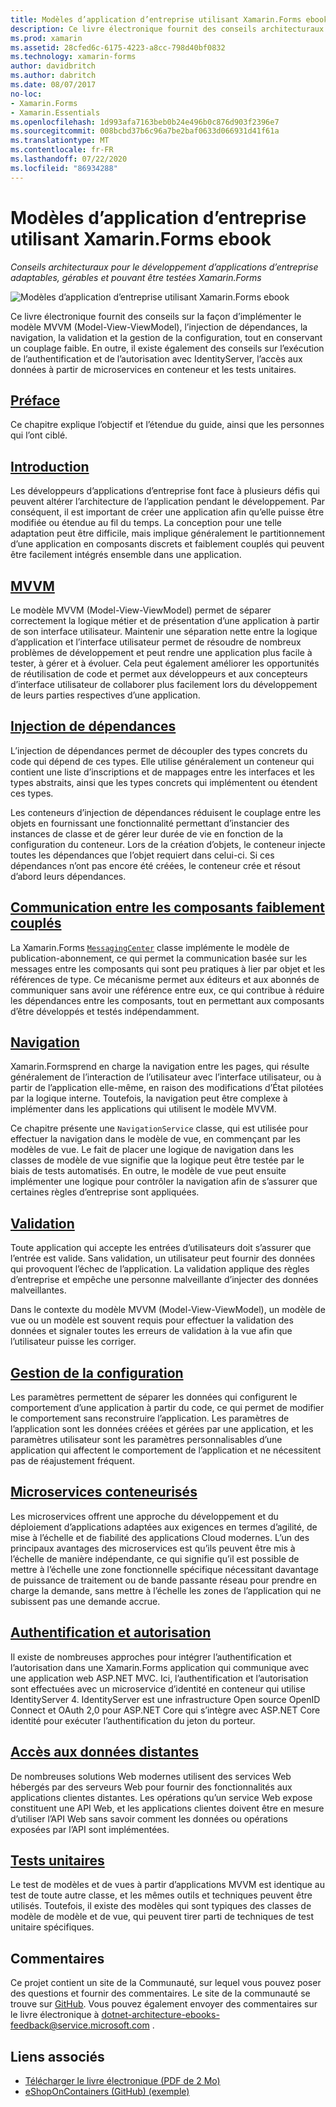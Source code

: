 ```yaml
---
title: Modèles d’application d’entreprise utilisant Xamarin.Forms ebook
description: Ce livre électronique fournit des conseils architecturaux pour le développement d’applications d’entreprise adaptables, gérables et pouvant être testées Xamarin.Forms .
ms.prod: xamarin
ms.assetid: 28cfed6c-6175-4223-a8cc-798d40bf0832
ms.technology: xamarin-forms
author: davidbritch
ms.author: dabritch
ms.date: 08/07/2017
no-loc:
- Xamarin.Forms
- Xamarin.Essentials
ms.openlocfilehash: 1d993afa7163beb0b24e496b0c876d903f2396e7
ms.sourcegitcommit: 008bcbd37b6c96a7be2baf0633d066931d41f61a
ms.translationtype: MT
ms.contentlocale: fr-FR
ms.lasthandoff: 07/22/2020
ms.locfileid: "86934288"
---
```

# <a name="enterprise-application-patterns-using-xamarinforms-ebook"></a>Modèles d’application d’entreprise utilisant Xamarin.Forms ebook

_Conseils architecturaux pour le développement d’applications d’entreprise adaptables, gérables et pouvant être testées Xamarin.Forms_

![Modèles d’application d’entreprise utilisant Xamarin.Forms ebook](images/cover-sml.png)

Ce livre électronique fournit des conseils sur la façon d’implémenter le modèle MVVM (Model-View-ViewModel), l’injection de dépendances, la navigation, la validation et la gestion de la configuration, tout en conservant un couplage faible. En outre, il existe également des conseils sur l’exécution de l’authentification et de l’autorisation avec IdentityServer, l’accès aux données à partir de microservices en conteneur et les tests unitaires.

## <a name="preface"></a>[Préface](preface.md)

Ce chapitre explique l’objectif et l’étendue du guide, ainsi que les personnes qui l’ont ciblé.

## <a name="introduction"></a>[Introduction](introduction.md)

Les développeurs d’applications d’entreprise font face à plusieurs défis qui peuvent altérer l’architecture de l’application pendant le développement. Par conséquent, il est important de créer une application afin qu’elle puisse être modifiée ou étendue au fil du temps. La conception pour une telle adaptation peut être difficile, mais implique généralement le partitionnement d’une application en composants discrets et faiblement couplés qui peuvent être facilement intégrés ensemble dans une application.

## <a name="mvvm"></a>[MVVM](mvvm.md)

Le modèle MVVM (Model-View-ViewModel) permet de séparer correctement la logique métier et de présentation d’une application à partir de son interface utilisateur. Maintenir une séparation nette entre la logique d’application et l’interface utilisateur permet de résoudre de nombreux problèmes de développement et peut rendre une application plus facile à tester, à gérer et à évoluer. Cela peut également améliorer les opportunités de réutilisation de code et permet aux développeurs et aux concepteurs d’interface utilisateur de collaborer plus facilement lors du développement de leurs parties respectives d’une application.

## <a name="dependency-injection"></a>[Injection de dépendances](dependency-injection.md)

L’injection de dépendances permet de découpler des types concrets du code qui dépend de ces types. Elle utilise généralement un conteneur qui contient une liste d’inscriptions et de mappages entre les interfaces et les types abstraits, ainsi que les types concrets qui implémentent ou étendent ces types.

Les conteneurs d’injection de dépendances réduisent le couplage entre les objets en fournissant une fonctionnalité permettant d’instancier des instances de classe et de gérer leur durée de vie en fonction de la configuration du conteneur. Lors de la création d’objets, le conteneur injecte toutes les dépendances que l’objet requiert dans celui-ci. Si ces dépendances n’ont pas encore été créées, le conteneur crée et résout d’abord leurs dépendances.

## <a name="communicating-between-loosely-coupled-components"></a>[Communication entre les composants faiblement couplés](communicating-between-loosely-coupled-components.md)

La Xamarin.Forms [`MessagingCenter`](xref:Xamarin.Forms.MessagingCenter) classe implémente le modèle de publication-abonnement, ce qui permet la communication basée sur les messages entre les composants qui sont peu pratiques à lier par objet et les références de type. Ce mécanisme permet aux éditeurs et aux abonnés de communiquer sans avoir une référence entre eux, ce qui contribue à réduire les dépendances entre les composants, tout en permettant aux composants d’être développés et testés indépendamment.

## <a name="navigation"></a>[Navigation](navigation.md)

Xamarin.Formsprend en charge la navigation entre les pages, qui résulte généralement de l’interaction de l’utilisateur avec l’interface utilisateur, ou à partir de l’application elle-même, en raison des modifications d’État pilotées par la logique interne. Toutefois, la navigation peut être complexe à implémenter dans les applications qui utilisent le modèle MVVM.

Ce chapitre présente une `NavigationService` classe, qui est utilisée pour effectuer la navigation dans le modèle de vue, en commençant par les modèles de vue. Le fait de placer une logique de navigation dans les classes de modèle de vue signifie que la logique peut être testée par le biais de tests automatisés. En outre, le modèle de vue peut ensuite implémenter une logique pour contrôler la navigation afin de s’assurer que certaines règles d’entreprise sont appliquées.

## <a name="validation"></a>[Validation](validation.md)

Toute application qui accepte les entrées d’utilisateurs doit s’assurer que l’entrée est valide. Sans validation, un utilisateur peut fournir des données qui provoquent l’échec de l’application. La validation applique des règles d’entreprise et empêche une personne malveillante d’injecter des données malveillantes.

Dans le contexte du modèle MVVM (Model-View-ViewModel), un modèle de vue ou un modèle est souvent requis pour effectuer la validation des données et signaler toutes les erreurs de validation à la vue afin que l’utilisateur puisse les corriger.

## <a name="configuration-management"></a>[Gestion de la configuration](configuration-management.md)

Les paramètres permettent de séparer les données qui configurent le comportement d’une application à partir du code, ce qui permet de modifier le comportement sans reconstruire l’application. Les paramètres de l’application sont les données créées et gérées par une application, et les paramètres utilisateur sont les paramètres personnalisables d’une application qui affectent le comportement de l’application et ne nécessitent pas de réajustement fréquent.

## <a name="containerized-microservices"></a>[Microservices conteneurisés](containerized-microservices.md)

Les microservices offrent une approche du développement et du déploiement d’applications adaptées aux exigences en termes d’agilité, de mise à l’échelle et de fiabilité des applications Cloud modernes. L’un des principaux avantages des microservices est qu’ils peuvent être mis à l’échelle de manière indépendante, ce qui signifie qu’il est possible de mettre à l’échelle une zone fonctionnelle spécifique nécessitant davantage de puissance de traitement ou de bande passante réseau pour prendre en charge la demande, sans mettre à l’échelle les zones de l’application qui ne subissent pas une demande accrue.

## <a name="authentication-and-authorization"></a>[Authentification et autorisation](authentication-and-authorization.md)

Il existe de nombreuses approches pour intégrer l’authentification et l’autorisation dans une Xamarin.Forms application qui communique avec une application web ASP.NET MVC. Ici, l’authentification et l’autorisation sont effectuées avec un microservice d’identité en conteneur qui utilise IdentityServer 4. IdentityServer est une infrastructure Open source OpenID Connect et OAuth 2,0 pour ASP.NET Core qui s’intègre avec ASP.NET Core identité pour exécuter l’authentification du jeton du porteur.

## <a name="accessing-remote-data"></a>[Accès aux données distantes](accessing-remote-data.md)

De nombreuses solutions Web modernes utilisent des services Web hébergés par des serveurs Web pour fournir des fonctionnalités aux applications clientes distantes. Les opérations qu’un service Web expose constituent une API Web, et les applications clientes doivent être en mesure d’utiliser l’API Web sans savoir comment les données ou opérations exposées par l’API sont implémentées.

## <a name="unit-testing"></a>[Tests unitaires](unit-testing.md)

Le test de modèles et de vues à partir d’applications MVVM est identique au test de toute autre classe, et les mêmes outils et techniques peuvent être utilisés. Toutefois, il existe des modèles qui sont typiques des classes de modèle de modèle et de vue, qui peuvent tirer parti de techniques de test unitaire spécifiques.

## <a name="feedback"></a>Commentaires

Ce projet contient un site de la Communauté, sur lequel vous pouvez poser des questions et fournir des commentaires. Le site de la communauté se trouve sur [GitHub](https://github.com/dotnet-architecture/eShopOnContainers). Vous pouvez également envoyer des commentaires sur le livre électronique à [dotnet-architecture-ebooks-feedback@service.microsoft.com](mailto:dotnet-architecture-ebooks-feedback@service.microsoft.com) .

## <a name="related-links"></a>Liens associés

- [Télécharger le livre électronique (PDF de 2 Mo)](https://aka.ms/xamarinpatternsebook)
- [eShopOnContainers (GitHub) (exemple)](https://github.com/dotnet-architecture/eShopOnContainers)
